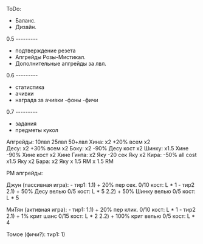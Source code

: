 
ToDo:

- Баланс.
- Дизайн.

0.5 ---------
- подтверждение резета
- Апгрейды Розы-Мистикал.
- Дополнительные апгрейды за лвл.

0.6 ---------
- статистика
- ачивки
- награда за ачивки
	-фоны
	-фичи

0.7 ---------
- задания
- предметы кукол



Апгрейды:
		10лвл			25лвл		50+лвл
Хина:	  x2	     +20% всем		  х2  
Десу:	  х2	     +30% всем		  х2
Боку: 	  х2	   -90% Десу кост	  х2
Шинку: х1.5 Хине   -90% Хине кост       х2 Хине
Гинта: x2 Яку	    -20 сек Яку		  х2
Кира: -50% all cost    x1.5 Яку	 	  х2
Бара:  	x2 Яку		x 1.5 RM	x 1.5 RM

РМ апгрейды:

Джун (пассивная игра):
	- тир1: 
	1.1) + 20% пер сек. 0/10
		кост: L * 1
	- тир2
	2.1) + 50% Десу велью 0/5
		кост: L * 5
	2.2) + 50% Шинку велью 0/5
		кост: L * 5

МиТян (активная игра):
	- тир1: 
	1.1) + 20% пер клик. 0/10
		кост: L * 1
	- тир2
	2.1) + 1% крит шанс 0/15
		кост: L * 2
	2.2) + 100% крит велью 0/5
		кост: L * 4

Томое (фичи?):
	тир1: 
	1) 